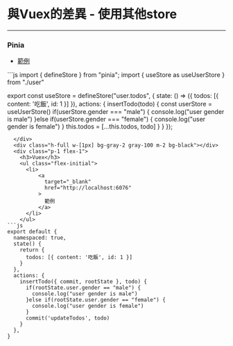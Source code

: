 <h1>與Vuex的差異 - 使用其他store</h1>
<hr>
<div class="flex h-full">
  <div class="p-1 flex-1">
    <h3>Pinia</h3>
    <ul class="flex-initial">
       <li>
          <a 
            target="_blank" 
            href="http://localhost:6070"
          >
            範例
          </a>
       </li>
    </ul>
```js
import { defineStore } from "pinia";
import { useStore as useUserStore } from "./user"

export const useStore = defineStore("user.todos", {
  state: () => ({
    todos: [{ content: '吃飯', id: 1 }]
  }),
  actions: {
    insertTodo(todo) {
      const userStore = useUserStore()
      if(userStore.gender === "male") {
        console.log("user gender is male")
      }else if(userStore.gender === "female") {
        console.log("user gender is female")
      }
      this.todos = [...this.todos, todo]
    }
  }
});
```
  </div>
  <div class="h-full w-[1px] bg-gray-2 gray-100 m-2 bg-black"></div>
  <div class="p-1 flex-1">
    <h3>Vuex</h3>
    <ul class="flex-initial">
      <li>
          <a 
            target="_blank" 
            href="http://localhost:6076"
          >
            範例
          </a>
      </li>
    </ul>
```js
export default {
  namespaced: true,
  state() {
    return {
      todos: [{ content: '吃飯', id: 1 }]
    }
  },
  actions: {
    insertTodo({ commit, rootState }, todo) {
      if(rootState.user.gender == "male") {
        console.log("user gender is male")
      }else if(rootState.user.gender == "female") {
        console.log("user gender is female")
      }
      commit('updateTodos', todo)
    }
  },
}
```
  </div>
</div>
